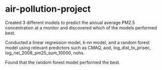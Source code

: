 # air-pollution-project
Created 3 different models to predict the annual average PM2.5 concentration at a monitor and discovered which of the models performed best.

Conducted a linear regression model, k-nn model, and a random forest model using relevant predictors such as CMAQ, aod, log_dist_to_prisec, log_nei_2008_pm25_sum_10000, nohs.

Found that the random forest model performed the best.

